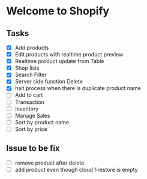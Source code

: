 # Welcome to Shopify

## Tasks 
- [x] Add products
- [x] Edit products with realtime product preview
- [x] Realtime product update from Table
- [x] Shop lists
- [x] Search Filter
- [x] Server side function Delete
- [x] halt process when there is duplicate product name
- [ ] Add to cart
- [ ] Transaction
- [ ] Inventory
- [ ] Manage Sales
- [ ] Sort by product name
- [ ] Sort by price

## Issue to be fix
- [ ] remove product after delete
- [ ] add product even though cloud firestore is empty